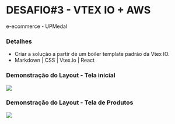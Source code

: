 # DESAFIO#3 - VTEX IO + AWS
e-ecommerce - UPMedal

### Detalhes
- Criar a solução a partir de um boiler template padrão da Vtex IO.
- Markdown | CSS | Vtex.io | React

### Demonstração do Layout - Tela inicial
<img src="https://graficoeweb.com.br/images/github/banners-vtex.JPG">

### Demonstração do Layout - Tela de Produtos
<img src="https://graficoeweb.com.br/images/github/produtos.JPG">
